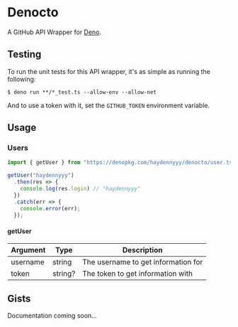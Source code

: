 # Denocto

A GitHub API Wrapper for [Deno](https://deno.land).

## Testing

To run the unit tests for this API wrapper, it's as simple as running the following:

```
$ deno run **/*_test.ts --allow-env --allow-net
```

And to use a token with it, set the `GITHUB_TOKEN` environment variable.

## Usage

### Users

```ts
import { getUser } from "https://denopkg.com/haydennyyy/denocto/user.ts"

getUser("haydennyyy")
  .then(res => {
    console.log(res.login) // "haydennyyy"
  })
  .catch(err => {
    console.error(err);
  });
```

#### getUser

| Argument | Type    | Description                         |
|----------|---------|-------------------------------------|
| username | string  | The username to get information for |
| token    | string? | The token to get information with   |

## Gists

Documentation coming soon...
